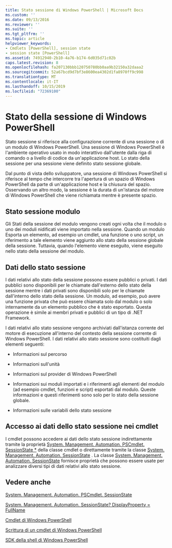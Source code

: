 ```yaml
---
title: Stato sessione di Windows PowerShell | Microsoft Docs
ms.custom: ''
ms.date: 09/13/2016
ms.reviewer: ''
ms.suite: ''
ms.tgt_pltfrm: ''
ms.topic: article
helpviewer_keywords:
- Cmdlets [PowerShell], session state
- session state [PowerShell]
ms.assetid: 74912940-2b10-4a76-b174-6d035d71c02b
caps.latest.revision: 8
ms.openlocfilehash: fa207130bbb120750780bb0aa9b32150a32daaa2
ms.sourcegitcommit: 52a67bcd9d7bf3e8600ea4302d1fa8970ff9c998
ms.translationtype: MT
ms.contentlocale: it-IT
ms.lasthandoff: 10/15/2019
ms.locfileid: "72369100"
---
```

# <a name="windows-powershell-session-state"></a>Stato della sessione di Windows PowerShell

Stato sessione si riferisce alla configurazione corrente di una sessione o di un modulo di Windows PowerShell. Una sessione di Windows PowerShell è l'ambiente operativo usato in modo interattivo dall'utente dalla riga di comando o a livello di codice da un'applicazione host. Lo stato della sessione per una sessione viene definito stato sessione globale.

Dal punto di vista dello sviluppatore, una sessione di Windows PowerShell si riferisce al tempo che intercorre tra l'apertura di un spazio di Windows PowerShell da parte di un'applicazione host e la chiusura del spazio. Osservando un altro modo, la sessione è la durata di un'istanza del motore di Windows PowerShell che viene richiamata mentre è presente spazio.

## <a name="module-session-state"></a>Stato sessione modulo

Gli Stati della sessione del modulo vengono creati ogni volta che il modulo o uno dei moduli nidificati viene importato nella sessione. Quando un modulo Esporta un elemento, ad esempio un cmdlet, una funzione o uno script, un riferimento a tale elemento viene aggiunto allo stato della sessione globale della sessione. Tuttavia, quando l'elemento viene eseguito, viene eseguito nello stato della sessione del modulo.

## <a name="session-state-data"></a>Dati dello stato sessione

I dati relativi allo stato della sessione possono essere pubblici o privati. I dati pubblici sono disponibili per le chiamate dall'esterno dello stato della sessione mentre i dati privati sono disponibili solo per le chiamate dall'interno dello stato della sessione. Un modulo, ad esempio, può avere una funzione privata che può essere chiamata solo dal modulo o solo internamente da un elemento pubblico che è stato esportato. Questa operazione è simile ai membri privati e pubblici di un tipo di .NET Framework.

I dati relativi allo stato sessione vengono archiviati dall'istanza corrente del motore di esecuzione all'interno del contesto della sessione corrente di Windows PowerShell. I dati relativi allo stato sessione sono costituiti dagli elementi seguenti:

- Informazioni sul percorso

- Informazioni sull'unità

- Informazioni sul provider di Windows PowerShell

- Informazioni sui moduli importati e i riferimenti agli elementi del modulo (ad esempio cmdlet, funzioni e script) esportati dal modulo. Queste informazioni e questi riferimenti sono solo per lo stato della sessione globale.

- Informazioni sulle variabili dello stato sessione

## <a name="accessing-session-state-data-within-cmdlets"></a>Accesso ai dati dello stato sessione nei cmdlet

I cmdlet possono accedere ai dati dello stato sessione indirettamente tramite la proprietà [System. Management. Automation. PSCmdlet. SessionState *](/dotnet/api/System.Management.Automation.PSCmdlet.SessionState) della classe cmdlet o direttamente tramite la classe [System. Management. Automation. SessionState](/dotnet/api/System.Management.Automation.SessionState) . La classe [System. Management. Automation. SessionState](/dotnet/api/System.Management.Automation.SessionState) fornisce proprietà che possono essere usate per analizzare diversi tipi di dati relativi allo stato sessione.

## <a name="see-also"></a>Vedere anche

[System. Management. Automation. PSCmdlet. SessionState](/dotnet/api/System.Management.Automation.PSCmdlet.SessionState)

[System. Management. Automation. SessionState? DisplayProperty = FullName](/dotnet/api/System.Management.Automation.SessionState)

[Cmdlet di Windows PowerShell](./cmdlet-overview.md)

[Scrittura di un cmdlet di Windows PowerShell](./writing-a-windows-powershell-cmdlet.md)

[SDK della shell di Windows PowerShell](../windows-powershell-reference.md)
